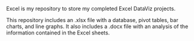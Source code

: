 Excel is my repository to store my completed Excel DataViz projects.

This repository includes an .xlsx file with a database, pivot tables, bar charts, and line graphs. It also includes a .docx file with an analysis of the information contained in the Excel sheets.
